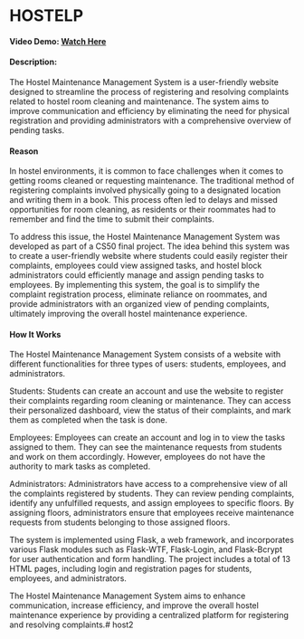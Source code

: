 # HOSTELP
#### Video Demo:  [Watch Here](https://youtu.be/EJNbWEnV3pc)
#### Description:
The Hostel Maintenance Management System is a user-friendly website designed to streamline the process of registering and resolving complaints related to hostel room cleaning and maintenance. The system aims to improve communication and efficiency by eliminating the need for physical registration and providing administrators with a comprehensive overview of pending tasks.

#### Reason
In hostel environments, it is common to face challenges when it comes to getting rooms cleaned or requesting maintenance. The traditional method of registering complaints involved physically going to a designated location and writing them in a book. This process often led to delays and missed opportunities for room cleaning, as residents or their roommates had to remember and find the time to submit their complaints.

To address this issue, the Hostel Maintenance Management System was developed as part of a CS50 final project. The idea behind this system was to create a user-friendly website where students could easily register their complaints, employees could view assigned tasks, and hostel block administrators could efficiently manage and assign pending tasks to employees. By implementing this system, the goal is to simplify the complaint registration process, eliminate reliance on roommates, and provide administrators with an organized view of pending complaints, ultimately improving the overall hostel maintenance experience.

#### How It Works
The Hostel Maintenance Management System consists of a website with different functionalities for three types of users: students, employees, and administrators.

Students: Students can create an account and use the website to register their complaints regarding room cleaning or maintenance. They can access their personalized dashboard, view the status of their complaints, and mark them as completed when the task is done.

Employees: Employees can create an account and log in to view the tasks assigned to them. They can see the maintenance requests from students and work on them accordingly. However, employees do not have the authority to mark tasks as completed.

Administrators: Administrators have access to a comprehensive view of all the complaints registered by students. They can review pending complaints, identify any unfulfilled requests, and assign employees to specific floors. By assigning floors, administrators ensure that employees receive maintenance requests from students belonging to those assigned floors.

The system is implemented using Flask, a web framework, and incorporates various Flask modules such as Flask-WTF, Flask-Login, and Flask-Bcrypt for user authentication and form handling. The project includes a total of 13 HTML pages, including login and registration pages for students, employees, and administrators.

The Hostel Maintenance Management System aims to enhance communication, increase efficiency, and improve the overall hostel maintenance experience by providing a centralized platform for registering and resolving complaints.# host2
